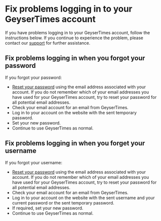 # Fix problems logging in to your GeyserTimes account

If you have problems logging in to your GeyserTimes account, follow the instructions below. If you continue to experience the problem, please contact our [support](mailto:support@geysertimes.org) for further assistance. 

## Fix problems logging in when you forgot your password

If you forgot your password:

* [Reset your password](account.md#reset-your-password) using the email address associated with your account. If you do not remember which of your email addresses you have used for your GeyserTimes account, try to reset your password for all potential email addresses.
* Check your email account for an email from GeyserTimes. 
* Log in to your account on the website with the sent temporary password. 
* Set your new password.
* Continue to use GeyserTimes as normal. 

## Fix problems logging in when you forget your username

If you forgot your username:

* [Reset your password](account.md#reset-your-password) using the email address associated with your account. If you do not remember which of your email addresses you have used for your GeyserTimes account, try to reset your password for all potential email addresses.
* Check your email account for an email from GeyserTimes. 
* Log in to your account on the website with the sent username and your current password or the sent temporary password. 
* If required, set your new password.
* Continue to use GeyserTimes as normal. 